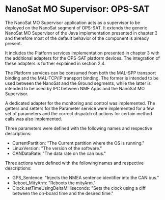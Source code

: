 NanoSat MO Supervisor: OPS-SAT
============

The NanoSat MO Supervisor application acts as a supervisor to be deployed on the NanoSat segment of OPS-SAT. It extends the generic NanoSat MO Supervisor of the Java implementation presented in chapter 3 and therefore most of the default behavior of the component is already present.

It includes the Platform services implementation presented in chapter 3 with the additional adapters for the OPS-SAT platform devices. The integration of these adapters is further explained in section 2.4.

The Platform services can be consumed from both the MAL-SPP transport binding and the MAL-TCP/IP transport binding. The former is intended to be used between the NanoSat and the Ground segments, while the latter is intended to be used by IPC between NMF Apps and the NanoSat MO Supervisor.

A dedicated adapter for the monitoring and control was implemented. The getters and setters for the Parameter service were implemented for a few set of parameters and the correct dispatch of actions for certain method calls was also implemented.

Three parameters were defined with the following names and respective descriptions:
* CurrentPartition: "The Current partition where the OS is running."
* LinuxVersion: "The version of the software."
* CANDataRate: "The data rate on the can bus."


Three actions were defined with the following names and respective descriptions:
* GPS_Sentence: "Injects the NMEA sentence identifier into the CAN bus."
* Reboot_MityArm: "Reboots the mityArm."
* Clock.setTimeUsingDeltaMilliseconds: "Sets the clock using a diff between the on-board time and the desired time."



